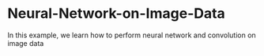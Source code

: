 # Neural-Network-on-Image-Data
In this example, we learn how to perform neural network and convolution on image data
